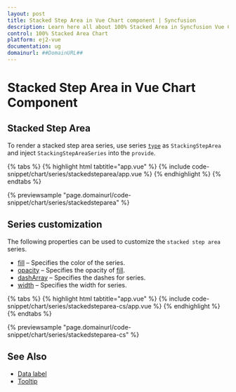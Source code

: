 ```yaml
---
layout: post
title: Stacked Step Area in Vue Chart component | Syncfusion
description: Learn here all about 100% Stacked Area in Syncfusion Vue Chart component of Syncfusion Essential JS 2 and more.
control: 100% Stacked Area Chart
platform: ej2-vue
documentation: ug
domainurl: ##DomainURL##
---
```


# Stacked Step Area in Vue Chart Component

## Stacked Step Area

To render a stacked step area series, use series [`type`](https://ej2.syncfusion.com/vue/documentation/api/chart/series/#type) as `StackingStepArea` and inject `StackingStepAreaSeries`  into the `provide`.

{% tabs %}
{% highlight html tabtitle="app.vue" %}
{% include code-snippet/chart/series/stackedsteparea/app.vue %}
{% endhighlight %}
{% endtabs %}
        
{% previewsample "page.domainurl/code-snippet/chart/series/stackedsteparea" %}

## Series customization

The following properties can be used to customize the `stacked step area` series.

* [fill](https://ej2.syncfusion.com/vue/documentation/api/chart/seriesModel/#fill) – Specifies the color of the series.
* [opacity](https://ej2.syncfusion.com/vue/documentation/api/chart/seriesModel/#opacity) – Specifies the opacity of [fill](https://ej2.syncfusion.com/vue/documentation/api/chart/seriesModel/#fill).
* [dashArray](https://ej2.syncfusion.com/vue/documentation/api/chart/seriesModel/#dasharray) – Specifies the dashes for series.
* [width](https://ej2.syncfusion.com/vue/documentation/api/chart/seriesModel/#width) – Specifies the width for series.

{% tabs %}
{% highlight html tabtitle="app.vue" %}
{% include code-snippet/chart/series/stackedsteparea-cs/app.vue %}
{% endhighlight %}
{% endtabs %}
        
{% previewsample "page.domainurl/code-snippet/chart/series/stackedsteparea-cs" %}

## See Also

* [Data label](./data-labels/)
* [Tooltip](./tool-tip/)